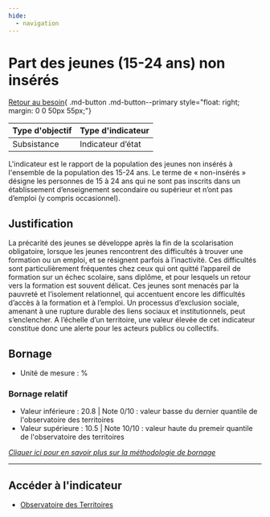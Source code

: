 ```yaml
---
hide:
  - navigation
---
```


# Part des jeunes (15-24 ans) non insérés

[Retour au besoin](https://konsilion.github.io/diag360/pages/besoins/be2){ .md-button .md-button--primary style="float: right; margin: 0 0 50px 55px;"}

|Type d'objectif|Type d'indicateur|
|--|--|
|Subsistance|Indicateur d’état|

L'indicateur est le rapport de la population des jeunes non insérés à l'ensemble de la population des 15-24 ans. Le terme de « non-insérés » désigne les personnes de 15 à 24  ans  qui  ne sont pas inscrits dans un établissement d’enseignement secondaire ou supérieur et n’ont pas d’emploi (y compris occasionnel).  


## Justification

La  précarité  des  jeunes  se  développe  après  la  fin  de  la  scolarisation  obligatoire, lorsque les jeunes rencontrent des difficultés à trouver une formation ou un emploi, et se résignent parfois à l’inactivité. Ces difficultés sont particulièrement fréquentes chez ceux qui ont quitté l’appareil de formation sur un échec scolaire, sans diplôme, et pour lesquels un retour vers la formation est souvent délicat. Ces jeunes sont menacés par la pauvreté et l’isolement relationnel, qui accentuent encore les difficultés d’accès à la formation  et  à  l’emploi.  Un  processus  d’exclusion  sociale,  amenant  à  une  rupture durable  des  liens  sociaux  et  institutionnels,  peut  s’enclencher.  A  l’échelle  d’un territoire,  une  valeur  élevée  de  cet  indicateur  constitue  donc  une  alerte  pour  les acteurs publics ou collectifs. 

## Bornage

* Unité de mesure : %

### Bornage relatif

* Valeur inférieure : 20.8 | Note 0/10 : valeur basse du dernier quantile de l'observatoire des territoires
* Valeur supérieure : 10.5 | Note 10/10 : valeur haute du premeir quantile de l'observatoire des territoires
  
*[Cliquer ici pour en savoir plus sur la méthodologie de bornage](https://konsilion.github.io/diag360/pages/indicateurs/methode_bornage)*

---

## Accéder à l'indicateur

- [Observatoire des Territoires](https://www.observatoire-des-territoires.gouv.fr/part-des-jeunes-non-inseres-ni-en-emploi-ni-scolarises-neet)
